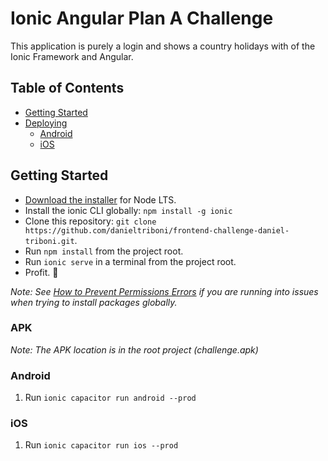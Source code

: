 # Ionic Angular Plan A Challenge

This application is purely a login and shows a country holidays with of the Ionic Framework and Angular.

## Table of Contents
- [Getting Started](#getting-started)
- [Deploying](#deploying)
  - [Android](#android)
  - [iOS](#ios)


## Getting Started

* [Download the installer](https://nodejs.org/) for Node LTS.
* Install the ionic CLI globally: `npm install -g ionic`
* Clone this repository: `git clone https://github.com/danieltriboni/frontend-challenge-daniel-triboni.git`.
* Run `npm install` from the project root.
* Run `ionic serve` in a terminal from the project root.
* Profit. :tada:

_Note: See [How to Prevent Permissions Errors](https://docs.npmjs.com/getting-started/fixing-npm-permissions) if you are running into issues when trying to install packages globally._

### APK

_Note: The APK location is in the root project (challenge.apk)_

### Android

1. Run `ionic capacitor run android --prod`

### iOS

1. Run `ionic capacitor run ios --prod`

